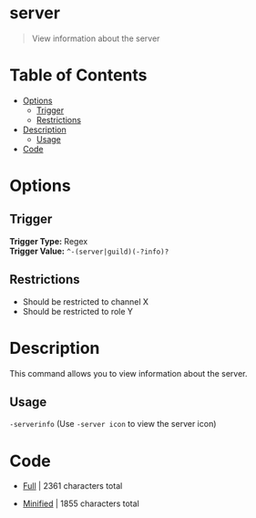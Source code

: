 # server
> View information about the server

# Table of Contents
* [Options](#Options)
	* [Trigger](##Trigger)
	* [Restrictions](##Restrictions)
* [Description](#Description)
	* [Usage](##Usage)
* [Code](#Code)

# Options
## Trigger
**Trigger Type:** Regex<br>
**Trigger Value:** `^-(server|guild)(-?info)?`<br>


## Restrictions
* Should be restricted to channel X
* Should be restricted to role Y


# Description
This command allows you to view information about the server.

## Usage
`-serverinfo` (Use `-server icon` to view the server icon)

# Code
* [Full](./server/server.cc.go) | 2361 characters total<br>

* [Minified](./server.minified.go) | 1855 characters total<br>